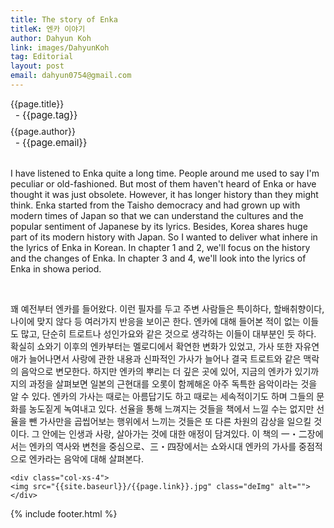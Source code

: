 ```yaml
---
title: The story of Enka
titleK: 엔카 이야기
author: Dahyun Koh
link: images/DahyunKoh
tag: Editorial
layout: post
email: dahyun0754@gmail.com
---	
```


<div class="container">

<div class="deDep">
{{page.title}}<br>
<p style="font-size:15px; margin:0px; padding:0px 0px 0px 8px; margin:0px 0px 8px 0px;">- {{page.tag}}</p>
{{page.author}}<br>
<p style="font-size:15px; margin:0px; padding:0px 0px 0px 8px;">- {{page.email}}</p>
</div>

<br>

<div class="det lato">



I have listened to Enka quite a long time. People around me used to say I'm peculiar or old-fashioned. But most of them haven't heard of Enka or have thought it was just obsolete. However, it has longer history than they might think. Enka started from the Taisho democracy and had grown up with modern times of Japan so that we can understand the cultures and the popular sentiment of Japanese by its lyrics. Besides, Korea shares huge part of its modern history with Japan. So I wanted to deliver what inhere in the lyrics of Enka in Korean.
 In chapter 1 and 2, we'll focus on the history and the changes of Enka. In chapter 3 and 4, we'll look into the lyrics of Enka in showa period.



</div>

<br>

<div class="noto">

꽤 예전부터 엔카를 들어왔다. 이런 필자를 두고 주변 사람들은 특이하다, 할배취향이다, 나이에 맞지 않다 등 여러가지 반응을 보이곤 한다. 엔카에 대해 들어본 적이 없는 이들도 많고, 단순히 트로트나 성인가요와 같은 것으로 생각하는 이들이 대부분인 듯 하다. 확실히 쇼와기 이후의 엔카부터는 멜로디에서 확연한 변화가 있었고, 가사 또한 자유연애가 늘어나면서 사랑에 관한 내용과 신파적인 가사가 늘어나 결국 트로트와 같은 맥락의 음악으로 변모한다. 하지만 엔카의 뿌리는 더 깊은 곳에 있어, 지금의 엔카가 있기까지의 과정을 살펴보면 일본의 근현대를 오롯이 함께해온 아주 독특한 음악이라는 것을 알 수 있다. 엔카의 가사는 때로는 아름답기도 하고 때로는 세속적이기도 하며 그들의 문화를 농도짙게 녹여내고 있다.
 선율을 통해 느껴지는 것들을 책에서 느낄 수는 없지만 선율을 뺀 가사만을 곱씹어보는 행위에서 느끼는 것들은 또 다른 차원의 감상을 일으킬 것이다. 그 안에는 인생과 사랑, 살아가는 것에 대한 애정이 담겨있다. 
 이 책의 一・二장에서는 엔카의 역사와 변천을 중심으로、三・四장에서는 쇼와시대 엔카의 가사를 중점적으로 엔카라는 음악에 대해 살펴본다.


</div>

<div class="row" class="imgcolor">
	
	<div class="col-xs-4">
	<img src="{{site.baseurl}}/{{page.link}}.jpg" class="deImg" alt=""></div>
	
</div>

	

</div> 

{% include footer.html %}